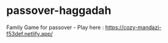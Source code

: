# passover-haggadah
Family Game for passover - Play here : https://cozy-mandazi-f53def.netlify.app/

